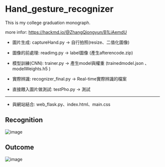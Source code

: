 # Hand_gesture_recognizer
This is my college graduation monograph.

more infor: https://hackmd.io/@ZhangQiongyun/B1LiAemdU 

* 圖片生成: captureHand.py -> 自行拍照(resize、二值化圖像)

* 圖像的前處理: readimg.py -> label圖像 (產生afterencode.zip)

* 模型訓練(CNN): trainer.py -> 產生model與權重 (trainedmodel.json 、modelWeights.h5 )

* 實際辨識: recognizer_final.py -> Real-time實際辨識的檔案
 
* 直接餵入圖片做測試: testPho.py  -> 測試

----------------
* 與網站結合: web_flask.py、index.html、main.css


## Recognition
![image](https://github.com/Todoorno/Hand_gesture_recognizer/blob/master/tempsnip.png)

## Outcome 
![image](https://github.com/Todoorno/Hand_gesture_recognizer/blob/master/outcome.png)





